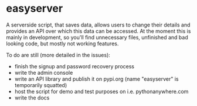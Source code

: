 # easyserver
A serverside script, that saves data, allows users to change their details and provides an API over which this data can be accessed.
At the moment this is mainly in development, so you'll find unnecessary files, unfinished and bad looking code, but mostly not working features.

To do are still (more detailed in the issues):
- finish the signup and password recovery process
- write the admin console
- write an API library and publish it on pypi.org (name "easyserver" is temporarily squatted)
- host the script for demo and test purposes on i.e. pythonanywhere.com
- write the docs
